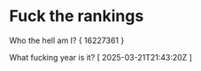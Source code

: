 # Fuck the rankings

Who the hell am I?
{ 16227361 }

What fucking year is it?
[ 2025-03-21T21:43:20Z ]
